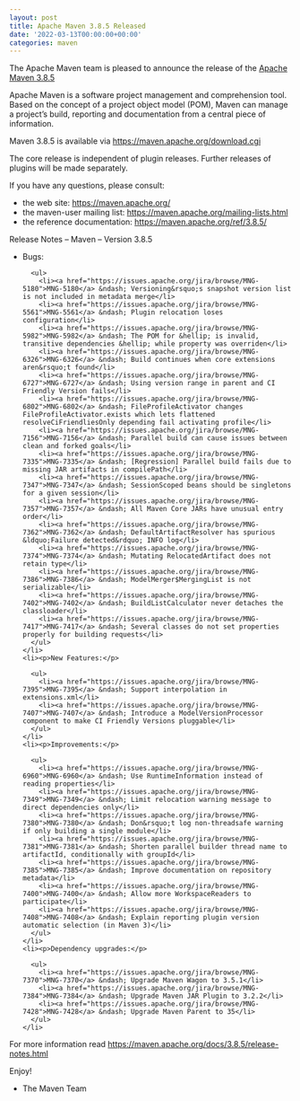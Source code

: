 ```yaml
---
layout: post
title: Apache Maven 3.8.5 Released
date: '2022-03-13T00:00:00+00:00'
categories: maven
---
```

<div class="entry-content"><p>The Apache Maven team is pleased to announce the release of the <a href="https://maven.apache.org/ref/3.8.5/">Apache Maven 3.8.5</a></p>

  <p>Apache Maven is a software project management and comprehension tool. Based on the concept
    of a project object model (POM), Maven can manage a project&rsquo;s build, reporting and documentation
    from a central piece of information.</p>

  <p>Maven 3.8.5 is available via <a href="https://maven.apache.org/download.cgi">https://maven.apache.org/download.cgi</a></p>

  <p>The core release is independent of plugin releases. Further releases of plugins will be made
    separately.</p>

  <p>If you have any questions, please consult:</p>

  <ul>
    <li>the web site: <a href="https://maven.apache.org/">https://maven.apache.org/</a></li>
    <li>the maven-user mailing list: <a href="https://maven.apache.org/mailing-lists.html">https://maven.apache.org/mailing-lists.html</a></li>
    <li>the reference documentation: <a href="https://maven.apache.org/ref/3.8.5/">https://maven.apache.org/ref/3.8.5/</a></li>
  </ul>


  <p>Release Notes &ndash; Maven &ndash; Version 3.8.5</p>

  <ul>
    <li><p>Bugs:</p>

      <ul>
        <li><a href="https://issues.apache.org/jira/browse/MNG-5180">MNG-5180</a> &ndash; Versioning&rsquo;s snapshot version list is not included in metadata merge</li>
        <li><a href="https://issues.apache.org/jira/browse/MNG-5561">MNG-5561</a> &ndash; Plugin relocation loses configuration</li>
        <li><a href="https://issues.apache.org/jira/browse/MNG-5982">MNG-5982</a> &ndash; The POM for &hellip; is invalid, transitive dependencies &hellip; while property was overriden</li>
        <li><a href="https://issues.apache.org/jira/browse/MNG-6326">MNG-6326</a> &ndash; Build continues when core extensions aren&rsquo;t found</li>
        <li><a href="https://issues.apache.org/jira/browse/MNG-6727">MNG-6727</a> &ndash; Using version range in parent and CI Friendly Version fails</li>
        <li><a href="https://issues.apache.org/jira/browse/MNG-6802">MNG-6802</a> &ndash; FileProfileActivator changes FileProfileActivator.exists which lets flattened resolveCiFriendliesOnly depending fail activating profile</li>
        <li><a href="https://issues.apache.org/jira/browse/MNG-7156">MNG-7156</a> &ndash; Parallel build can cause issues between clean and forked goals</li>
        <li><a href="https://issues.apache.org/jira/browse/MNG-7335">MNG-7335</a> &ndash; [Regression] Parallel build fails due to missing JAR artifacts in compilePath</li>
        <li><a href="https://issues.apache.org/jira/browse/MNG-7347">MNG-7347</a> &ndash; SessionScoped beans should be singletons for a given session</li>
        <li><a href="https://issues.apache.org/jira/browse/MNG-7357">MNG-7357</a> &ndash; All Maven Core JARs have unusual entry order</li>
        <li><a href="https://issues.apache.org/jira/browse/MNG-7362">MNG-7362</a> &ndash; DefaultArtifactResolver has spurious &ldquo;Failure detected&rdquo; INFO log</li>
        <li><a href="https://issues.apache.org/jira/browse/MNG-7374">MNG-7374</a> &ndash; Mutating RelocatedArtifact does not retain type</li>
        <li><a href="https://issues.apache.org/jira/browse/MNG-7386">MNG-7386</a> &ndash; ModelMerger$MergingList is not serializable</li>
        <li><a href="https://issues.apache.org/jira/browse/MNG-7402">MNG-7402</a> &ndash; BuildListCalculator never detaches the classloader</li>
        <li><a href="https://issues.apache.org/jira/browse/MNG-7417">MNG-7417</a> &ndash; Several classes do not set properties properly for building requests</li>
      </ul>
    </li>
    <li><p>New Features:</p>

      <ul>
        <li><a href="https://issues.apache.org/jira/browse/MNG-7395">MNG-7395</a> &ndash; Support interpolation in extensions.xml</li>
        <li><a href="https://issues.apache.org/jira/browse/MNG-7407">MNG-7407</a> &ndash; Introduce a ModelVersionProcessor component to make CI Friendly Versions pluggable</li>
      </ul>
    </li>
    <li><p>Improvements:</p>

      <ul>
        <li><a href="https://issues.apache.org/jira/browse/MNG-6960">MNG-6960</a> &ndash; Use RuntimeInformation instead of reading properties</li>
        <li><a href="https://issues.apache.org/jira/browse/MNG-7349">MNG-7349</a> &ndash; Limit relocation warning message to direct dependencies only</li>
        <li><a href="https://issues.apache.org/jira/browse/MNG-7380">MNG-7380</a> &ndash; Don&rsquo;t log non-threadsafe warning if only building a single module</li>
        <li><a href="https://issues.apache.org/jira/browse/MNG-7381">MNG-7381</a> &ndash; Shorten parallel builder thread name to artifactId, conditionally with groupId</li>
        <li><a href="https://issues.apache.org/jira/browse/MNG-7385">MNG-7385</a> &ndash; Improve documentation on repository metadata</li>
        <li><a href="https://issues.apache.org/jira/browse/MNG-7400">MNG-7400</a> &ndash; Allow more WorkspaceReaders to participate</li>
        <li><a href="https://issues.apache.org/jira/browse/MNG-7408">MNG-7408</a> &ndash; Explain reporting plugin version automatic selection (in Maven 3)</li>
      </ul>
    </li>
    <li><p>Dependency upgrades:</p>

      <ul>
        <li><a href="https://issues.apache.org/jira/browse/MNG-7370">MNG-7370</a> &ndash; Upgrade Maven Wagon to 3.5.1</li>
        <li><a href="https://issues.apache.org/jira/browse/MNG-7384">MNG-7384</a> &ndash; Upgrade Maven JAR Plugin to 3.2.2</li>
        <li><a href="https://issues.apache.org/jira/browse/MNG-7428">MNG-7428</a> &ndash; Upgrade Maven Parent to 35</li>
      </ul>
    </li>
  </ul>


  <p>For more information read <a href="https://maven.apache.org/docs/3.8.5/release-notes.html">https://maven.apache.org/docs/3.8.5/release-notes.html</a></p>

  <p>Enjoy!</p>

  <ul>
    <li>The Maven Team</li>
  </ul>
